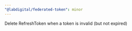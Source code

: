 ```yaml
---
"@labdigital/federated-token": minor
---
```


Delete RefreshToken when a token is invalid (but not expired)
